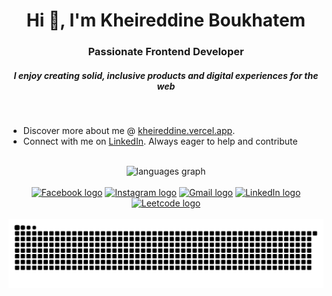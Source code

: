 
<h1 align="center">Hi 👋, I'm Kheireddine Boukhatem</h1>
<h3 align="center">Passionate Frontend Developer</h3>
<h5 align="center">
  I enjoy creating solid, inclusive products and digital experiences for the web
</h5>

<br/>

<ul>
  <li>Discover more about me @ <a href="https://kheireddine.vercel.app/">kheireddine.vercel.app</a>.</li>
  <li>
Connect with me on <a href="https://www.linkedin.com/in/kheireddinebou/">LinkedIn</a>. Always eager to help and contribute

</li>
</ul>

<br/>

<div align="center">
  <img src="https://github-readme-stats.vercel.app/api/top-langs?username=kheireddinebou&locale=en&hide_title=false&layout=compact&card_width=320&langs_count=5&theme=holi&hide_border=false" height="150" alt="languages graph"  />
</div>

<br/>

<div align="center">
  <a href="https://www.facebook.com/kheireddine.boukhatem.fb"><img src="https://img.shields.io/static/v1?message=Facebook&logo=facebook&label=&color=0966FF&logoColor=white&labelColor=&style=for-the-badge" height="35" alt="Facebook logo" /></a>
  <a href="https://www.instagram.com/kheireddineboukhatem1"><img src="https://img.shields.io/static/v1?message=Instagram&logo=instagram&label=&color=E4405F&logoColor=white&labelColor=&style=for-the-badge" height="35" alt="Instagram logo" /></a>
  <a href="mailto:kheirboukhatem@gmail.com"><img src="https://img.shields.io/static/v1?message=Gmail&logo=gmail&label=&color=D14836&logoColor=white&labelColor=&style=for-the-badge" height="35" alt="Gmail logo" /></a>
  <a href="https://www.linkedin.com/in/kheireddinebou/"><img src="https://img.shields.io/static/v1?message=LinkedIn&logo=linkedin&label=&color=0077B5&logoColor=white&labelColor=&style=for-the-badge" height="35" alt="LinkedIn logo" /></a>
  <a href="https://leetcode.com/u/Kheireddine/"><img src="https://img.shields.io/static/v1?message=Leetcode&logo=leetcode&label=&color=000000&logoColor=F29A1A&labelColor=&style=for-the-badge" height="35" alt="Leetcode logo" /></a>
</div>

<br clear='both'/>

<img src="https://raw.githubusercontent.com/kheireddinebou/kheireddinebou/output/snake.svg" alt="Snake animation" />
<br/>
